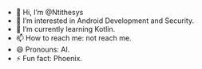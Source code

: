- 👋 Hi, I’m @Ntithesys
- 👀 I’m interested in Android Development and Security.
- 🌱 I’m currently learning Kotlin.
- 📫 How to reach me: not reach me.
- 😄 Pronouns: AI.
- ⚡ Fun fact: Phoenix.

<!---
Ntithesys/Ntithesys is a ✨ special ✨ repository because its `README.md` (this file) appears on your GitHub profile.
You can click the Preview link to take a look at your changes.
--->
